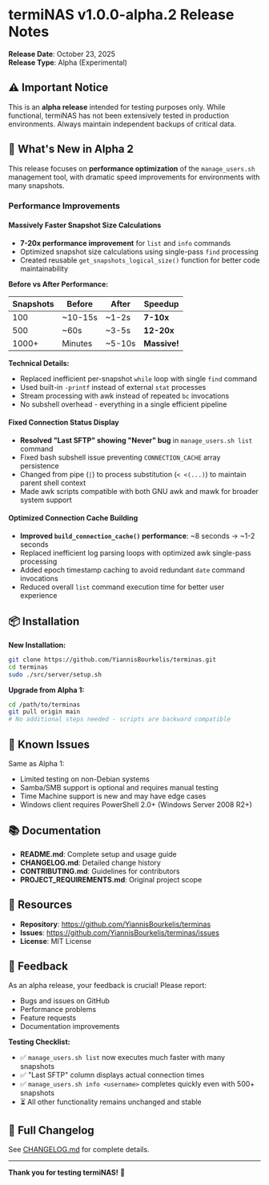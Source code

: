# termiNAS v1.0.0-alpha.2 Release Notes

**Release Date**: October 23, 2025  
**Release Type**: Alpha (Experimental)

## ⚠️ Important Notice

This is an **alpha release** intended for testing purposes only. While functional, termiNAS has not been extensively tested in production environments. Always maintain independent backups of critical data.

## 🚀 What's New in Alpha 2

This release focuses on **performance optimization** of the `manage_users.sh` management tool, with dramatic speed improvements for environments with many snapshots.

### Performance Improvements

#### Massively Faster Snapshot Size Calculations
- **7-20x performance improvement** for `list` and `info` commands
- Optimized snapshot size calculations using single-pass `find` processing
- Created reusable `get_snapshots_logical_size()` function for better code maintainability

**Before vs After Performance:**

| Snapshots | Before | After | Speedup |
|-----------|--------|-------|---------|
| 100 | ~10-15s | ~1-2s | **7-10x** |
| 500 | ~60s | ~3-5s | **12-20x** |
| 1000+ | Minutes | ~5-10s | **Massive!** |

**Technical Details:**
- Replaced inefficient per-snapshot `while` loop with single `find` command
- Used built-in `-printf` instead of external `stat` processes
- Stream processing with awk instead of repeated `bc` invocations
- No subshell overhead - everything in a single efficient pipeline

#### Fixed Connection Status Display
- **Resolved "Last SFTP" showing "Never" bug** in `manage_users.sh list` command
- Fixed bash subshell issue preventing `CONNECTION_CACHE` array persistence
- Changed from pipe (`|`) to process substitution (`< <(...)`) to maintain parent shell context
- Made awk scripts compatible with both GNU awk and mawk for broader system support

#### Optimized Connection Cache Building
- **Improved `build_connection_cache()` performance**: ~8 seconds → ~1-2 seconds
- Replaced inefficient log parsing loops with optimized awk single-pass processing
- Added epoch timestamp caching to avoid redundant `date` command invocations
- Reduced overall `list` command execution time for better user experience

## 📦 Installation

**New Installation:**
```bash
git clone https://github.com/YiannisBourkelis/terminas.git
cd terminas
sudo ./src/server/setup.sh
```

**Upgrade from Alpha 1:**
```bash
cd /path/to/terminas
git pull origin main
# No additional steps needed - scripts are backward compatible
```

## 🐛 Known Issues

Same as Alpha 1:
- Limited testing on non-Debian systems
- Samba/SMB support is optional and requires manual testing
- Time Machine support is new and may have edge cases
- Windows client requires PowerShell 2.0+ (Windows Server 2008 R2+)

## 📚 Documentation

- **README.md**: Complete setup and usage guide
- **CHANGELOG.md**: Detailed change history
- **CONTRIBUTING.md**: Guidelines for contributors
- **PROJECT_REQUIREMENTS.md**: Original project scope

## 🔗 Resources

- **Repository**: https://github.com/YiannisBourkelis/terminas
- **Issues**: https://github.com/YiannisBourkelis/terminas/issues
- **License**: MIT License

## 🙏 Feedback

As an alpha release, your feedback is crucial! Please report:
- Bugs and issues on GitHub
- Performance problems
- Feature requests
- Documentation improvements

**Testing Checklist:**
- ✅ `manage_users.sh list` now executes much faster with many snapshots
- ✅ "Last SFTP" column displays actual connection times
- ✅ `manage_users.sh info <username>` completes quickly even with 500+ snapshots
- ⏳ All other functionality remains unchanged and stable

## 📝 Full Changelog

See [CHANGELOG.md](CHANGELOG.md) for complete details.

---

**Thank you for testing termiNAS!** 🎉
